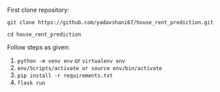 First clone repository:

`git clone https://github.com/yadavshani67/house_rent_prediction.git`


`cd house_rent_prediction`

Follow steps as given:
1. `python -m venv env` or `virtualenv env`
2. `env/Scripts/activate or source env/bin/activate`
3. `pip install -r requirements.txt`
4. `flask run`

